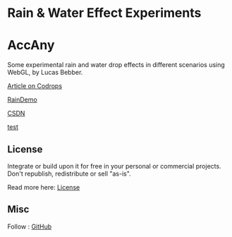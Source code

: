 
# Rain & Water Effect Experiments
# AccAny
Some experimental rain and water drop effects in different scenarios using WebGL, by Lucas Bebber.

[Article on Codrops](http://tympanus.net/codrops/?p=25417)

[RainDemo](http://tympanus.net/Development/RainEffect/)

[CSDN](https://blog.csdn.net/qq_41308254)

[test](https://github.com/AccAny/AccAny.github.io/blob/master/test)
## License

Integrate or build upon it for free in your personal or commercial projects. Don't republish, redistribute or sell "as-is". 

Read more here: [License](http://tympanus.net/codrops/licensing/)

## Misc

Follow : [GitHub](https://github.com/AccAny)
